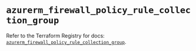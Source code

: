 # `azurerm_firewall_policy_rule_collection_group`

Refer to the Terraform Registry for docs: [`azurerm_firewall_policy_rule_collection_group`](https://registry.terraform.io/providers/hashicorp/azurerm/4.40.0/docs/resources/firewall_policy_rule_collection_group).
